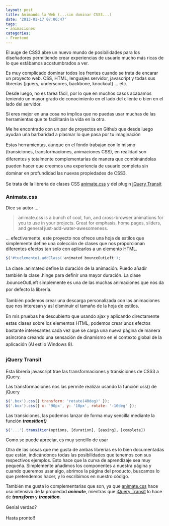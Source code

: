 ```yaml
---
layout: post
title: Animando la Web (...sin dominar CSS3...)
date: '2013-01-17 07:06:47'
tags:
- animaciones
categories:
- Frontend
---
```



El auge de CSS3 abre un nuevo mundo de posibilidades para los diseñadores permitiendo crear experiencias de usuario mucho más ricas de lo que estábamos acostumbrados a ver.

Es muy complicado dominar todos los frentes cuando se trata de encarar un proyecto web. CSS, HTML, lenguajes servidor, javascript y todas sus librerías (jquery, underscores, backbone, knockout) … etc.

Desde luego, no es tarea fácil, por lo que en muchos casos acabamos teniendo un mayor grado de conocimiento en el lado del cliente o bien en el lado del servidor.

Si eres mejor en una cosa no implica que no puedas usar muchas de las herramientas que te facilitarán la vida en la otra.

Me he encontrado con un par de proyectos en Github que desde luego ayudan una barbaridad a plasmar lo que pasa por tu imaginación

<span style="font-size: 1em; line-height: 1.6em;">Estas herramientas, aunque en el fondo trabajan con lo mismo (transiciones, transformaciones, animaciones CSS), en realidad son diferentes y totalmente complementarias de manera que c</span><span style="font-size: 1em; line-height: 1.6em;">ombinándolas pueden hacer que creemos una experiencia de usuario completa sin dominar en profundidad las nuevas propiedades de CSS3.</span>

Se trata de la librería de clases CSS [animate.css](http://daneden.me/animate/ "animate.css") y del plugin [jQuery Transit](http://ricostacruz.com/jquery.transit/ "jQuery Transit")

### Animate.css

Dice su autor ...

>animate.css is a bunch of cool, fun, and cross-browser animations for you to use in your projects. Great for emphasis, home pages, sliders, and general just-add-water-awesomeness.

… efectivamente, este proyecto nos ofrece una hoja de estilos que simplemente define una colección de clases que nos proporcionan diferentes efectos tan solo con aplicarlos a un elemento HTML.

```javascript
$('#tuelemento).addClass('animated bounceOutLeft');
```

<span style="font-size: 1em; line-height: 1.6em;">La clase .animated define la duración de la animación. Puedo añadir también la clase .hinge para definir una mayor duración. La clase .bounceOutLeft simplemente es una de las muchas animaciones que nos da por defecto la librería.

También podemos crear una descarga personalizada con las animaciones que nos interesan y así disminuir el tamaño de la hoja de estilos.</span>

<span style="font-size: 1em; line-height: 1.6em;">En mis pruebas he descubierto que usando ajax y aplicando directamente estas clases sobre los elementos HTML, podemos crear unos efectos bastante interesantes cada vez que se carga una nueva página de manera asíncrona creando una sensación de dinamismo en el contexto global de la aplicación (Al estilo Windows 8).</span>

### <span style="font-size: 1em; line-height: 1.6em;">jQuery Transit  
</span>

Esta librería javascript trae las transformaciones y transiciones de CSS3 a jQuery.

Las transformaciones nos las permite realizar usando la función css() de jQuery

```javascript
$('.box').css({ transform: 'rotate(40deg)' }); 
$('.box').css({ x: '90px', y: '10px', rotate: '-10deg' });
```

Las transiciones, las podemos lanzar de forma muy sencilla mediante la función ***transition()***

```javascript
$('...').transition(options, [duration], [easing], [complete])
```
Como se puede apreciar, es muy sencillo de usar

Otra de las cosas que me gusta de ambas librerías es lo bien documentadas que están, indicándonos todas las posibilidades que tenemos con sus respectivos ejemplos. Esto hace que la curva de aprendizaje sea muy pequeña. Simplemente añadimos los componentes a nuestra página y cuando queremos usar algo, abrimos la página del producto, buscamos lo que pretendemos hacer, y lo escribimos en nuestro código.

También me gusta lo complementarias que son, ya que [animate.css](http://daneden.me/animate/ "animate.css") hace uso intensivo de la propiedad ***animate***, mientras que [jQuery Transit](http://ricostacruz.com/jquery.transit/ "jQuery Transit") lo hace de ***transform*** y ***transition***.

<span style="font-size: 1em; line-height: 1.6em;">Genial verdad?</span>

Hasta pronto!!



